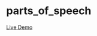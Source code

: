 # parts_of_speech

[Live Demo](https://ehsan.jelodar.github.io/parts_of_speech/parts_of_speech.html) 
